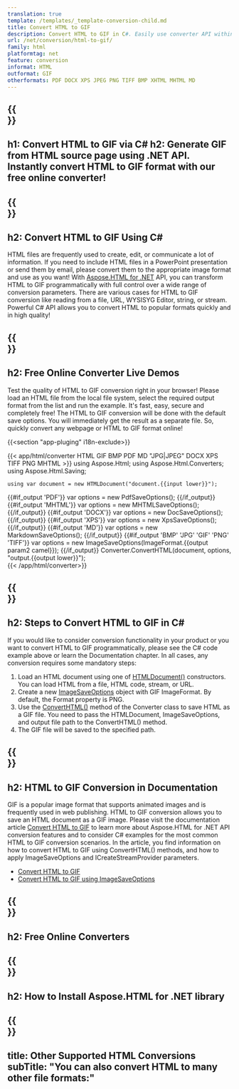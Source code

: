 ```yaml
---
translation: true
template: /templates/_template-conversion-child.md
title: Convert HTML to GIF
description: Convert HTML to GIF in C#. Easily use converter API within ASP.NET or any .NET application. Try online HTML to GIF Converter for free!
url: /net/conversion/html-to-gif/
family: html
platformtag: net
feature: conversion
informat: HTML
outformat: GIF 
otherformats: PDF DOCX XPS JPEG PNG TIFF BMP XHTML MHTML MD 
---
```


{{<section banner>}}
---
h1: Convert HTML to GIF via C#
h2: Generate GIF from HTML source page using .NET API. Instantly convert HTML to GIF format with our free online converter!
---

{{<section overview>}}
---
h2: Convert HTML to GIF Using C#
---

HTML files are frequently used to create, edit, or communicate a lot of information. If you need to include HTML files in a PowerPoint presentation or send them by email, please convert them to the appropriate image format and use as you want! With [Aspose.HTML for .NET](https://products.aspose.com/html/net/) API, you can transform HTML to GIF programmatically with full control over a wide range of conversion parameters. There are various cases for HTML to GIF conversion like reading from a file, URL, WYSISYG Editor, string, or stream. Powerful C# API allows you to convert HTML to popular formats quickly and in high quality!

{{<section demos>}}
---
h2: Free Online Converter Live Demos
---

Test the quality of HTML to GIF conversion right in your browser! Please load an HTML file from the local file system, select the required output format from the list and run the example. It's fast, easy, secure and completely free! The HTML to GIF conversion will be done with the default save options. You will immediately get the result as a separate file. So, quickly convert any webpage or HTML to GIF format online!

{{<section "app-pluging" i18n-exclude>}}

{{< app/html/converter HTML GIF BMP PDF MD "JPG|JPEG" DOCX XPS TIFF PNG MHTML >}}
using Aspose.Html;
using Aspose.Html.Converters;
using Aspose.Html.Saving;

    using var document = new HTMLDocument("document.{{input lower}}");
{{#if_output 'PDF'}}
    var options = new PdfSaveOptions();
{{/if_output}}
{{#if_output 'MHTML'}}
    var options = new MHTMLSaveOptions();
{{/if_output}}
{{#if_output 'DOCX'}}
    var options = new DocSaveOptions();
{{/if_output}}
{{#if_output 'XPS'}}
    var options = new XpsSaveOptions();
{{/if_output}}
{{#if_output 'MD'}}
    var options = new MarkdownSaveOptions();
{{/if_output}}
{{#if_output 'BMP' 'JPG' 'GIF' 'PNG' 'TIFF'}}
    var options = new ImageSaveOptions(ImageFormat.{{output param2 camel}});
{{/if_output}}
    Converter.ConvertHTML(document, options, "output.{{output lower}}");   
{{< /app/html/converter>}} 


{{<section steps>}}
---
h2: Steps to Convert HTML to GIF in C#
---

If you would like to consider conversion functionality in your product or you want to convert HTML to GIF programmatically, please see the C# code example above or learn the Documentation chapter. In all cases, any conversion requires some mandatory steps:

1.  Load an HTML document using one of [HTMLDocument()](https://reference.aspose.com/html/net/aspose.html/htmldocument) constructors. You can load HTML from a file, HTML code, stream, or URL.
1.  Create a new [ImageSaveOptions](https://reference.aspose.com/html/net/aspose.html.saving/imagesaveoptions) object with GIF ImageFormat. By default, the Format property is PNG.
1.  Use the [ConvertHTML()](https://reference.aspose.com/html/net/aspose.html.converters/converter/converthtml/) method of the Converter class to save HTML as a GIF file. You need to pass the HTMLDocument, ImageSaveOptions, and output file path to the ConvertHTML() method.
1.  The GIF file will be saved to the specified path.


{{<section documentation>}}
---
h2: HTML to GIF Conversion in Documentation
---

GIF is a popular image format that supports animated images and is frequently used in web publishing. HTML to GIF conversion allows you to save an HTML document as a GIF image. Please visit the documentation article [Convert HTML to GIF](https://docs.aspose.com/html/net/converting-between-formats/html-to-gif/) to learn more about Aspose.HTML for .NET API conversion features and to consider C# examples for the most common HTML to GIF conversion scenarios. In the article, you find information on how to convert HTML to GIF using ConvertHTML() methods, and how to apply ImageSaveOptions and ICreateStreamProvider parameters.
  -  <a href="https://docs.aspose.com/html/net/converting-between-formats/html-to-gif/#convert-html-to-gif" target="_blank">Convert HTML to GIF</a>
  - <a href="https://docs.aspose.com/html/net/converting-between-formats/html-to-gif/#convert-html-to-gif-in-c-using-imagesaveoptions" target="_blank">Convert HTML to GIF using ImageSaveOptions</a>  

{{<section online-converters>}}
---
h2: Free Online Converters
---

{{<section get-started>}}
---
h2: How to Install Aspose.HTML for .NET library
---

{{<section other-conversions>}}
---
title: Other Supported HTML Conversions
subTitle: "You can also convert HTML to many other file formats:"
---